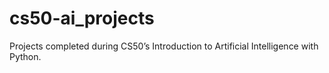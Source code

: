 # cs50-ai_projects
Projects completed during CS50’s Introduction to Artificial Intelligence with Python.
